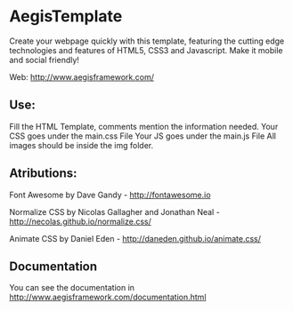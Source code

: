 # AegisTemplate
Create your webpage quickly with this template, featuring the cutting edge technologies and features of HTML5, CSS3 and Javascript. Make it mobile and social friendly!

Web: http://www.aegisframework.com/

## Use:
Fill the HTML Template, comments mention the information needed.
Your CSS goes under the main.css File
Your JS goes under the main.js File
All images should be inside the img folder.

## Atributions:
Font Awesome by Dave Gandy - http://fontawesome.io

Normalize CSS by Nicolas Gallagher and Jonathan Neal - http://necolas.github.io/normalize.css/

Animate CSS by Daniel Eden - http://daneden.github.io/animate.css/

## Documentation 
You can see the documentation in http://www.aegisframework.com/documentation.html
